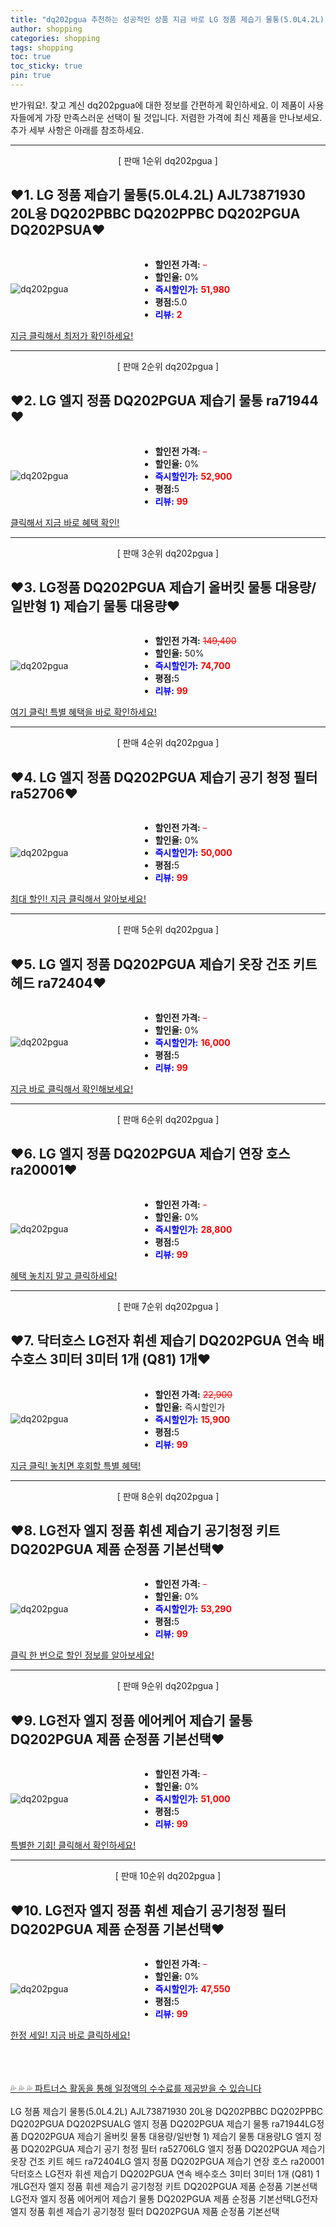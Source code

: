 ```yaml
---
title: "dq202pgua 추천하는 성공적인 상품 지금 바로 LG 정품 제습기 물통(5.0L4.2L) AJL73871930"
author: shopping
categories: shopping
tags: shopping
toc: true
toc_sticky: true
pin: true
---
```

반가워요!. 찾고 계신 dq202pgua에 대한 정보를 간편하게 확인하세요. 이 제품이 사용자들에게 가장 만족스러운 선택이 될 것입니다. 저렴한 가격에 최신 제품을 만나보세요. 추가 세부 사항은 아래를 참조하세요.

---
<p class="toplist" style="margin: 0 auto; display: block; width: fit-content;">[ 판매 1순위 dq202pgua ]</p>

<h2><strong>❤️1. LG 정품 제습기 물통(5.0L4.2L) AJL73871930 20L용 DQ202PBBC DQ202PPBC DQ202PGUA DQ202PSUA❤️</strong></h2>

<div style="display: flex; align-items: center;">
    <div style="flex: 0.4;">
        <img src="https://thumbnail10.coupangcdn.com/thumbnails/remote/230x230ex/image/vendor_inventory/8724/22c2e917efe526dfe047624b0c4f64d6a543ed81c2effde5efe1c3173975.jpg" alt="dq202pgua" style="max-width: 100%;">
    </div>
    <div style="flex: 0.6; margin-left: 10px;">
        <ul>
            <li><strong>할인전 가격:</strong> <del style="color: red;">-</del></li>
            <li><strong>할인율:</strong> 0%</li>
            <li><span style='color:blue'><strong>즉시할인가:</strong></span> <span style='color:red'><strong>51,980</strong></span></li>
            <li><strong>평점:</strong>5.0</li>
            <li><span style='color:blue'><strong>리뷰:</strong></span> <span style='color:red'><strong>2</strong></span></li>
        </ul>
    </div>
</div>
<div class="center">
    <a href="https://selin100587001.github.io?lptag=AF9450613&subid=githubio&pageKey=7367983177&traceid=V0-153&itemId=18999023525&vendorItemId=87791127247" class="myButton">
        지금 클릭해서 최저가 확인하세요!
    </a>
</div>


---
<p class="toplist" style="margin: 0 auto; display: block; width: fit-content;">[ 판매 2순위 dq202pgua ]</p>

<h2><strong>❤️2. LG 엘지 정품 DQ202PGUA 제습기 물통 ra71944❤️</strong></h2>

<div style="display: flex; align-items: center;">
    <div style="flex: 0.4;">
        <img src="https://thumbnail10.coupangcdn.com/thumbnails/remote/230x230ex/image/vendor_inventory/ce51/4b3d0c1e335f36127cc99886e12ac42f62d2abf7f72073421bb6fb37faad.jpg" alt="dq202pgua" style="max-width: 100%;">
    </div>
    <div style="flex: 0.6; margin-left: 10px;">
        <ul>
            <li><strong>할인전 가격:</strong> <del style="color: red;">-</del></li>
            <li><strong>할인율:</strong> 0%</li>
            <li><span style='color:blue'><strong>즉시할인가:</strong></span> <span style='color:red'><strong>52,900</strong></span></li>
            <li><strong>평점:</strong>5</li>
            <li><span style='color:blue'><strong>리뷰:</strong></span> <span style='color:red'><strong>99</strong></span></li>
        </ul>
    </div>
</div>
<div class="center">
    <a href="https://selin100587001.github.io?lptag=AF9450613&subid=githubio&pageKey=8220378061&traceid=V0-153&itemId=23625402095&vendorItemId=90650930776" class="myButton">
        클릭해서 지금 바로 혜택 확인!
    </a>
</div>


---
<p class="toplist" style="margin: 0 auto; display: block; width: fit-content;">[ 판매 3순위 dq202pgua ]</p>

<h2><strong>❤️3. LG정품 DQ202PGUA 제습기 올버킷 물통 대용량/일반형 1) 제습기 물통 대용량❤️</strong></h2>

<div style="display: flex; align-items: center;">
    <div style="flex: 0.4;">
        <img src="https://thumbnail7.coupangcdn.com/thumbnails/remote/230x230ex/image/vendor_inventory/f2fa/1d34ecfd82b9f0da12ef3e837b86a0291f4b4dff9336b15974e92aef4420.jpg" alt="dq202pgua" style="max-width: 100%;">
    </div>
    <div style="flex: 0.6; margin-left: 10px;">
        <ul>
            <li><strong>할인전 가격:</strong> <del style="color: red;">149,400</del></li>
            <li><strong>할인율:</strong> 50%</li>
            <li><span style='color:blue'><strong>즉시할인가:</strong></span> <span style='color:red'><strong>74,700</strong></span></li>
            <li><strong>평점:</strong>5</li>
            <li><span style='color:blue'><strong>리뷰:</strong></span> <span style='color:red'><strong>99</strong></span></li>
        </ul>
    </div>
</div>
<div class="center">
    <a href="https://selin100587001.github.io?lptag=AF9450613&subid=githubio&pageKey=8222135952&traceid=V0-153&itemId=23636818405&vendorItemId=90767384552" class="myButton">
        여기 클릭! 특별 혜택을 바로 확인하세요!
    </a>
</div>


---
<p class="toplist" style="margin: 0 auto; display: block; width: fit-content;">[ 판매 4순위 dq202pgua ]</p>

<h2><strong>❤️4. LG 엘지 정품 DQ202PGUA 제습기 공기 청정 필터 ra52706❤️</strong></h2>

<div style="display: flex; align-items: center;">
    <div style="flex: 0.4;">
        <img src="https://thumbnail8.coupangcdn.com/thumbnails/remote/230x230ex/image/vendor_inventory/cc55/8e28f2e52d8cfbb195565d50f7aff1c27e72c3b1c0c7c976a150d4cc5377.jpg" alt="dq202pgua" style="max-width: 100%;">
    </div>
    <div style="flex: 0.6; margin-left: 10px;">
        <ul>
            <li><strong>할인전 가격:</strong> <del style="color: red;">-</del></li>
            <li><strong>할인율:</strong> 0%</li>
            <li><span style='color:blue'><strong>즉시할인가:</strong></span> <span style='color:red'><strong>50,000</strong></span></li>
            <li><strong>평점:</strong>5</li>
            <li><span style='color:blue'><strong>리뷰:</strong></span> <span style='color:red'><strong>99</strong></span></li>
        </ul>
    </div>
</div>
<div class="center">
    <a href="https://selin100587001.github.io?lptag=AF9450613&subid=githubio&pageKey=8220373851&traceid=V0-153&itemId=23625383908&vendorItemId=90650911552" class="myButton">
        최대 할인! 지금 클릭해서 알아보세요!
    </a>
</div>


---
<p class="toplist" style="margin: 0 auto; display: block; width: fit-content;">[ 판매 5순위 dq202pgua ]</p>

<h2><strong>❤️5. LG 엘지 정품 DQ202PGUA 제습기 옷장 건조 키트 헤드 ra72404❤️</strong></h2>

<div style="display: flex; align-items: center;">
    <div style="flex: 0.4;">
        <img src="https://thumbnail8.coupangcdn.com/thumbnails/remote/230x230ex/image/vendor_inventory/7fa8/25f0c0c97d16d2271357c2ede173b8e3aa5c9bd263c45f11231c16e2dd79.jpg" alt="dq202pgua" style="max-width: 100%;">
    </div>
    <div style="flex: 0.6; margin-left: 10px;">
        <ul>
            <li><strong>할인전 가격:</strong> <del style="color: red;">-</del></li>
            <li><strong>할인율:</strong> 0%</li>
            <li><span style='color:blue'><strong>즉시할인가:</strong></span> <span style='color:red'><strong>16,000</strong></span></li>
            <li><strong>평점:</strong>5</li>
            <li><span style='color:blue'><strong>리뷰:</strong></span> <span style='color:red'><strong>99</strong></span></li>
        </ul>
    </div>
</div>
<div class="center">
    <a href="https://selin100587001.github.io?lptag=AF9450613&subid=githubio&pageKey=8220370949&traceid=V0-153&itemId=23625374802&vendorItemId=90650902288" class="myButton">
        지금 바로 클릭해서 확인해보세요!
    </a>
</div>


---
<p class="toplist" style="margin: 0 auto; display: block; width: fit-content;">[ 판매 6순위 dq202pgua ]</p>

<h2><strong>❤️6. LG 엘지 정품 DQ202PGUA 제습기 연장 호스 ra20001❤️</strong></h2>

<div style="display: flex; align-items: center;">
    <div style="flex: 0.4;">
        <img src="https://thumbnail7.coupangcdn.com/thumbnails/remote/230x230ex/image/vendor_inventory/d49f/0d259820104b7dfa20eab974a369a406dd9816db02797286e4c96c10b54b.jpg" alt="dq202pgua" style="max-width: 100%;">
    </div>
    <div style="flex: 0.6; margin-left: 10px;">
        <ul>
            <li><strong>할인전 가격:</strong> <del style="color: red;">-</del></li>
            <li><strong>할인율:</strong> 0%</li>
            <li><span style='color:blue'><strong>즉시할인가:</strong></span> <span style='color:red'><strong>28,800</strong></span></li>
            <li><strong>평점:</strong>5</li>
            <li><span style='color:blue'><strong>리뷰:</strong></span> <span style='color:red'><strong>99</strong></span></li>
        </ul>
    </div>
</div>
<div class="center">
    <a href="https://selin100587001.github.io?lptag=AF9450613&subid=githubio&pageKey=8220380573&traceid=V0-153&itemId=23625411398&vendorItemId=90650940093" class="myButton">
        혜택 놓치지 말고 클릭하세요!
    </a>
</div>


---
<p class="toplist" style="margin: 0 auto; display: block; width: fit-content;">[ 판매 7순위 dq202pgua ]</p>

<h2><strong>❤️7. 닥터호스 LG전자 휘센 제습기 DQ202PGUA 연속 배수호스 3미터 3미터 1개 (Q81) 1개❤️</strong></h2>

<div style="display: flex; align-items: center;">
    <div style="flex: 0.4;">
        <img src="https://thumbnail8.coupangcdn.com/thumbnails/remote/230x230ex/image/vendor_inventory/6da7/a33df2dc4b19021b715c84d6da54997b96aab002f95b362b6b01442fbd67.png" alt="dq202pgua" style="max-width: 100%;">
    </div>
    <div style="flex: 0.6; margin-left: 10px;">
        <ul>
            <li><strong>할인전 가격:</strong> <del style="color: red;">22,900</del></li>
            <li><strong>할인율:</strong> 즉시할인가</li>
            <li><span style='color:blue'><strong>즉시할인가:</strong></span> <span style='color:red'><strong>15,900</strong></span></li>
            <li><strong>평점:</strong>5</li>
            <li><span style='color:blue'><strong>리뷰:</strong></span> <span style='color:red'><strong>99</strong></span></li>
        </ul>
    </div>
</div>
<div class="center">
    <a href="https://selin100587001.github.io?lptag=AF9450613&subid=githubio&pageKey=8051928450&traceid=V0-153&itemId=22585085137&vendorItemId=89626828408" class="myButton">
        지금 클릭! 놓치면 후회할 특별 혜택!
    </a>
</div>


---
<p class="toplist" style="margin: 0 auto; display: block; width: fit-content;">[ 판매 8순위 dq202pgua ]</p>

<h2><strong>❤️8. LG전자 엘지 정품 휘센 제습기 공기청정 키트 DQ202PGUA 제품 순정품 기본선택❤️</strong></h2>

<div style="display: flex; align-items: center;">
    <div style="flex: 0.4;">
        <img src="https://thumbnail10.coupangcdn.com/thumbnails/remote/230x230ex/image/vendor_inventory/ddf7/8c7ae49cb7b1366533b3e25ab1916e6a70e180f1db92779b4d1f892533ea.png" alt="dq202pgua" style="max-width: 100%;">
    </div>
    <div style="flex: 0.6; margin-left: 10px;">
        <ul>
            <li><strong>할인전 가격:</strong> <del style="color: red;">-</del></li>
            <li><strong>할인율:</strong> 0%</li>
            <li><span style='color:blue'><strong>즉시할인가:</strong></span> <span style='color:red'><strong>53,290</strong></span></li>
            <li><strong>평점:</strong>5</li>
            <li><span style='color:blue'><strong>리뷰:</strong></span> <span style='color:red'><strong>99</strong></span></li>
        </ul>
    </div>
</div>
<div class="center">
    <a href="https://selin100587001.github.io?lptag=AF9450613&subid=githubio&pageKey=8218010588&traceid=V0-153&itemId=23611058889&vendorItemId=90636709931" class="myButton">
        클릭 한 번으로 할인 정보를 알아보세요!
    </a>
</div>


---
<p class="toplist" style="margin: 0 auto; display: block; width: fit-content;">[ 판매 9순위 dq202pgua ]</p>

<h2><strong>❤️9. LG전자 엘지 정품 에어케어 제습기 물통 DQ202PGUA 제품 순정품 기본선택❤️</strong></h2>

<div style="display: flex; align-items: center;">
    <div style="flex: 0.4;">
        <img src="https://thumbnail8.coupangcdn.com/thumbnails/remote/230x230ex/image/vendor_inventory/834f/d6c4d2a7dbc8de1bb573f45343011e4c16fcc783062e4d772c31320d52b4.png" alt="dq202pgua" style="max-width: 100%;">
    </div>
    <div style="flex: 0.6; margin-left: 10px;">
        <ul>
            <li><strong>할인전 가격:</strong> <del style="color: red;">-</del></li>
            <li><strong>할인율:</strong> 0%</li>
            <li><span style='color:blue'><strong>즉시할인가:</strong></span> <span style='color:red'><strong>51,000</strong></span></li>
            <li><strong>평점:</strong>5</li>
            <li><span style='color:blue'><strong>리뷰:</strong></span> <span style='color:red'><strong>99</strong></span></li>
        </ul>
    </div>
</div>
<div class="center">
    <a href="https://selin100587001.github.io?lptag=AF9450613&subid=githubio&pageKey=8217967387&traceid=V0-153&itemId=23610914836&vendorItemId=90636568422" class="myButton">
        특별한 기회! 클릭해서 확인하세요!
    </a>
</div>


---
<p class="toplist" style="margin: 0 auto; display: block; width: fit-content;">[ 판매 10순위 dq202pgua ]</p>

<h2><strong>❤️10. LG전자 엘지 정품 휘센 제습기 공기청정 필터 DQ202PGUA 제품 순정품 기본선택❤️</strong></h2>

<div style="display: flex; align-items: center;">
    <div style="flex: 0.4;">
        <img src="https://thumbnail6.coupangcdn.com/thumbnails/remote/230x230ex/image/vendor_inventory/2922/500371e3c5480c22dd6f4254319e8af81bb7630b77ce3cf93293b22e9f07.png" alt="dq202pgua" style="max-width: 100%;">
    </div>
    <div style="flex: 0.6; margin-left: 10px;">
        <ul>
            <li><strong>할인전 가격:</strong> <del style="color: red;">-</del></li>
            <li><strong>할인율:</strong> 0%</li>
            <li><span style='color:blue'><strong>즉시할인가:</strong></span> <span style='color:red'><strong>47,550</strong></span></li>
            <li><strong>평점:</strong>5</li>
            <li><span style='color:blue'><strong>리뷰:</strong></span> <span style='color:red'><strong>99</strong></span></li>
        </ul>
    </div>
</div>
<div class="center">
    <a href="https://selin100587001.github.io?lptag=AF9450613&subid=githubio&pageKey=8217928545&traceid=V0-153&itemId=23610766911&vendorItemId=90636421217" class="myButton">
        한정 세일! 지금 바로 클릭하세요!
    </a>
</div>

<br><br><br>[💦 💦 💦 파트너스 활동을 통해 일정액의 수수료를 제공받을 수 있습니다](https://link.coupang.com/a/bcpT2c)<br><br>LG 정품 제습기 물통(5.0L4.2L) AJL73871930 20L용 DQ202PBBC DQ202PPBC DQ202PGUA DQ202PSUALG 엘지 정품 DQ202PGUA 제습기 물통 ra71944LG정품 DQ202PGUA 제습기 올버킷 물통 대용량/일반형 1) 제습기 물통 대용량LG 엘지 정품 DQ202PGUA 제습기 공기 청정 필터 ra52706LG 엘지 정품 DQ202PGUA 제습기 옷장 건조 키트 헤드 ra72404LG 엘지 정품 DQ202PGUA 제습기 연장 호스 ra20001닥터호스 LG전자 휘센 제습기 DQ202PGUA 연속 배수호스 3미터 3미터 1개 (Q81) 1개LG전자 엘지 정품 휘센 제습기 공기청정 키트 DQ202PGUA 제품 순정품 기본선택LG전자 엘지 정품 에어케어 제습기 물통 DQ202PGUA 제품 순정품 기본선택LG전자 엘지 정품 휘센 제습기 공기청정 필터 DQ202PGUA 제품 순정품 기본선택